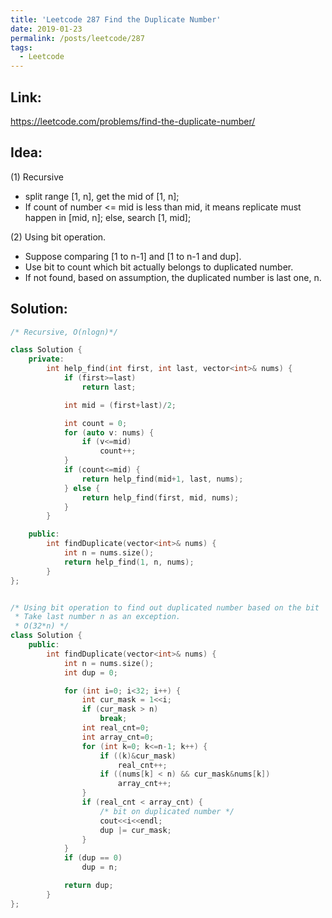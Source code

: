 ```yaml
---
title: 'Leetcode 287 Find the Duplicate Number'
date: 2019-01-23
permalink: /posts/leetcode/287
tags:
  - Leetcode
---
```

## Link: ##
https://leetcode.com/problems/find-the-duplicate-number/

## Idea: ##
(1) Recursive
- split range [1, n], get the mid of [1, n];
- If count of number <= mid is less than mid, it means replicate must happen in [mid, n]; else, search [1, mid];

(2) Using bit operation.
- Suppose comparing [1 to n-1] and [1 to n-1 and dup].
- Use bit to count which bit actually belongs to duplicated number.
- If not found, based on assumption, the duplicated number is last one, n.

## Solution: ##
```cpp
/* Recursive, O(nlogn)*/

class Solution {
    private:
        int help_find(int first, int last, vector<int>& nums) {
            if (first>=last)
                return last;

            int mid = (first+last)/2;

            int count = 0;
            for (auto v: nums) {
                if (v<=mid)
                    count++;
            }
            if (count<=mid) {
                return help_find(mid+1, last, nums);
            } else {
                return help_find(first, mid, nums);
            }
        }

    public:
        int findDuplicate(vector<int>& nums) {
            int n = nums.size();
            return help_find(1, n, nums);
        }
};


/* Using bit operation to find out duplicated number based on the bit 
 * Take last number n as an exception. 
 * O(32*n) */
class Solution {    
    public:
        int findDuplicate(vector<int>& nums) {
            int n = nums.size();
            int dup = 0;

            for (int i=0; i<32; i++) {
                int cur_mask = 1<<i;
                if (cur_mask > n)
                    break;
                int real_cnt=0;
                int array_cnt=0;
                for (int k=0; k<=n-1; k++) {
                    if ((k)&cur_mask)
                        real_cnt++;
                    if ((nums[k] < n) && cur_mask&nums[k])
                        array_cnt++;
                }
                if (real_cnt < array_cnt) {
                    /* bit on duplicated number */
                    cout<<i<<endl;
                    dup |= cur_mask;
                }
            }
            if (dup == 0)
                dup = n;

            return dup;
        }
};

```
